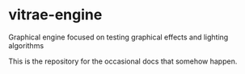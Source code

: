 # vitrae-engine
Graphical engine focused on testing graphical effects and lighting algorithms

This is the repository for the occasional docs that somehow happen.